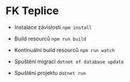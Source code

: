 # FK Teplice

- Instalace závislostí
`npm install`

- Build resourců
`npm run build`

- Kontinuální build resourců
`npm run watch`

- Spuštění migrací
`dotnet ef database update`

- Spuštění projektu
`dotnet run`
